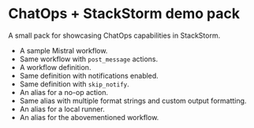# ChatOps + StackStorm demo pack

A small pack for showcasing ChatOps capabilities in StackStorm.

* A sample Mistral workflow.
* Same workflow with `post_message` actions.
* A workflow definition.
* Same definition with notifications enabled.
* Same definition with `skip_notify`.
* An alias for a no-op action.
* Same alias with multiple format strings and custom output formatting.
* An alias for a local runner.
* An alias for the abovementioned workflow.